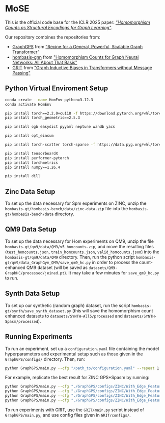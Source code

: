 # MoSE

This is the official code base for the ICLR 2025 paper: _["Homomorphism Counts as Structural Encodings for Graph Learning"](https://arxiv.org/abs/2410.18676)_.

Our repository combines the repositories from:
- [GraphGPS](https://github.com/rampasek/GraphGPS.git) from ["Recipe for a General, Powerful, Scalable Graph Transformer"](https://arxiv.org/abs/2205.12454)
- [hombasis-gnn](https://github.com/ejin700/hombasis-gnn.git) from ["Homomorphism Counts for Graph Neural Networks: All About That Basis"](https://arxiv.org/abs/2402.08595)
- [GRIT](https://github.com/LiamMa/GRIT) from ["Graph Inductive Biases in Transformers without Message Passing"](https://arxiv.org/abs/2305.17589)

## Python Virtual Enviroment Setup

```bash
conda create --name HomEnv python=3.12.3
conda activate HomEnv

pip install torch==2.2.0+cu118 -f https://download.pytorch.org/whl/torch_stable.html
pip install torch_geometric==2.5.3

pip install ogb easydict pyyaml neptune wandb yacs

pip install opt_einsum

pip install torch-scatter torch-sparse -f https://data.pyg.org/whl/torch-2.2.1+cu118.html

pip install tensorboardX
pip install performer-pytorch
pip install torchmetrics
pip install numpy==1.26.4

pip install dill
```

## Zinc Data Setup
To set up the data necessary for Spm experiments on ZINC, unzip the `hombasis-gt/hombasis-bench/data/zinc-data.zip` file into the `hombasis-gt/hombasis-bench/data` directory. 

## QM9 Data Setup
To set up the data necessary for Hom experiments on QM9, unzip the file `hombasis-gt/qm9/data/QM9/v5_homcounts.zip`, and move the resulting files (`test_homcounts.json`, `train_homcounts.json`, `valid_homcounts.json`) into the `hombasis-gt/qm9/data/QM9` directory. Then, run the python script `hombasis-gt/qm9/data_GraphGym_QM9/save_qm9_hc.py` in order to process the count-enhanced QM9 dataset (will be saved as `datasets/QM9-GraphHC/processed/joined.pt`). It may take a few minutes for `save_qm9_hc.py` to run.

## Synth Data Setup
To set up our synthetic (random graph) dataset, run the script `hombasis-gt/synth/save_synth_dataset.py` (this will save the homomorphism count enhanced datasets to `datasets/SYNTH-All5/processed` and `datasets/SYNTH-Spasm/processed`). 

## Running Experiments
To run an experiment, set up a `configuration.yaml` file containing the model hyperparameters and experimental setup such as those given in the `GraphGPS/configs/` directory. Then, run:

```bash
python GraphGPS/main.py --cfg "/path_to/configuration.yaml" --repeat 1 wandb.use True
```

For example, replicate the best result for ZINC GPS+Spasm by running:

```bash
python GraphGPS/main.py --cfg "./GraphGPS/configs/ZINC/With_Edge_Features/GPSe/+spasm.yaml" --repeat 1 wandb.use True seed 0
python GraphGPS/main.py --cfg "./GraphGPS/configs/ZINC/With_Edge_Features/GPSe/+spasm.yaml" --repeat 1 wandb.use True seed 14
python GraphGPS/main.py --cfg "./GraphGPS/configs/ZINC/With_Edge_Features/GPSe/+spasm.yaml" --repeat 1 wandb.use True seed 48
python GraphGPS/main.py --cfg "./GraphGPS/configs/ZINC/With_Edge_Features/GPSe/+spasm.yaml" --repeat 1 wandb.use True seed 96
```

To run experiments with GRIT, use the `GRIT/main.py` script instead of `GraphGPS/main.py`, and use config files given in `GRIT/configs/`.
